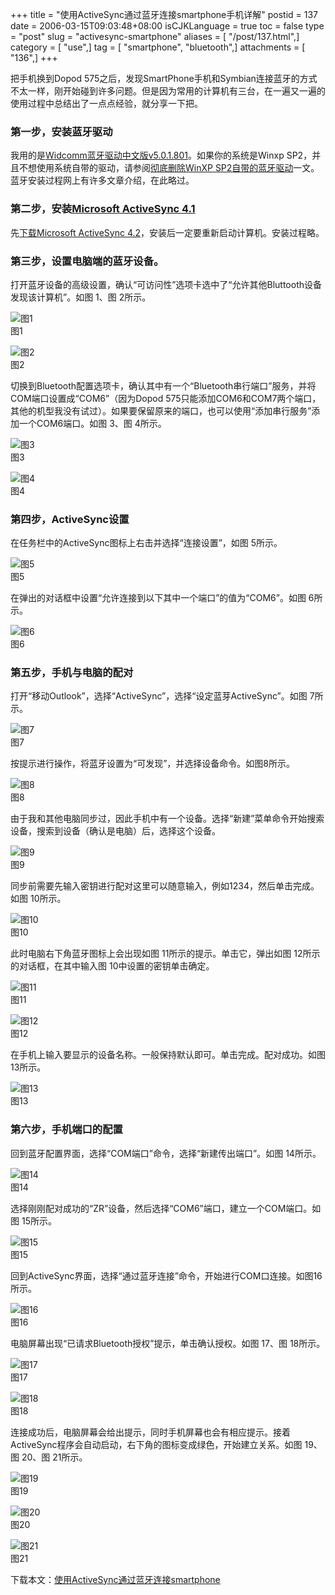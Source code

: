 +++
title = "使用ActiveSync通过蓝牙连接smartphone手机详解"
postid = 137
date = 2006-03-15T09:03:48+08:00
isCJKLanguage = true
toc = false
type = "post"
slug = "activesync-smartphone"
aliases = [ "/post/137.html",]
category = [ "use",]
tag = [ "smartphone", "bluetooth",]
attachments = [ "136",]
+++


把手机换到Dopod
575之后，发现SmartPhone手机和Symbian连接蓝牙的方式不太一样，刚开始碰到许多问题。但是因为常用的计算机有三台，在一遍又一遍的使用过程中总结出了一点点经验，就分享一下把。

### 第一步，安装蓝牙驱动

我用的是[Widcomm蓝牙驱动中文版v5.0.1.801](http://www.sisdown.com/Soft/PC/200510/3089.html)。如果你的系统是Winxp
SP2，并且不想使用系统自带的驱动，请参阅[彻底删除WinXP
SP2自带的蓝牙驱动](https://blog.zengrong.net/post/83.html)一文。蓝牙安装过程网上有许多文章介绍，在此略过。

### 第二步，安装[Microsoft ActiveSync 4.1](http://www.microsoft.com/downloads/details.aspx?FamilyID=67dfcc42-34db-44c4-9054-de8e25cad7f8&DisplayLang=zh-cn)

先[下载Microsoft ActiveSync
4.2](http://www.microsoft.com/downloads/details.aspx?FamilyId=1C722C4C-259A-4F12-A5DE-720C72DA30D4&displaylang=zh-cn)，安装后一定要重新启动计算机。安装过程略。

### 第三步，设置电脑端的蓝牙设备。

打开蓝牙设备的高级设置，确认“可访问性”选项卡选中了“允许其他Bluttooth设备发现该计算机”。如图
1、图 2所示。<!--more-->

![图1](/uploads/2006/03/smart01.png)  
图1

![图2](/uploads/2006/03/smart02.png)  
图2

切换到Bluetooth配置选项卡，确认其中有一个“Bluetooth串行端口”服务，并将COM端口设置成“COM6”（因为Dopod
575只能添加COM6和COM7两个端口，其他的机型我没有试过）。如果要保留原来的端口，也可以使用“添加串行服务”添加一个COM6端口。如图
3、图 4所示。

![图3](/uploads/2006/03/smart03.png)  
图3

![图4](/uploads/2006/03/smart04.png)  
图4

### 第四步，ActiveSync设置

在任务栏中的ActiveSync图标上右击并选择“连接设置”，如图 5所示。

![图5](/uploads/2006/03/smart05.png)  
图5

在弹出的对话框中设置“允许连接到以下其中一个端口”的值为“COM6”。如图
6所示。

![图6](/uploads/2006/03/smart06.png)  
图6

### 第五步，手机与电脑的配对

打开“移动Outlook”，选择“ActiveSync”，选择“设定蓝芽ActiveSync”。如图
7所示。

![图7](/uploads/2006/03/smart07.png)  
图7

按提示进行操作，将蓝牙设置为“可发现”，并选择设备命令。如图8所示。

![图8](/uploads/2006/03/smart08.png)  
图8

由于我和其他电脑同步过，因此手机中有一个设备。选择“新建”菜单命令开始搜索设备，搜索到设备（确认是电脑）后，选择这个设备。

![图9](/uploads/2006/03/smart09.png)  
图9

同步前需要先输入密钥进行配对这里可以随意输入，例如1234，然后单击完成。如图
10所示。

![图10](/uploads/2006/03/smart10.png)  
图10

此时电脑右下角蓝牙图标上会出现如图 11所示的提示。单击它，弹出如图
12所示的对话框，在其中输入图 10中设置的密钥单击确定。

![图11](/uploads/2006/03/smart11.png)  
图11

![图12](/uploads/2006/03/smart12.png)  
图12

在手机上输入要显示的设备名称。一般保持默认即可。单击完成。配对成功。如图
13所示。

![图13](/uploads/2006/03/smart13.png)  
图13

### 第六步，手机端口的配置

回到蓝牙配置界面，选择“COM端口”命令，选择“新建传出端口”。如图 14所示。

![图14](/uploads/2006/03/smart14.png)  
图14

选择刚刚配对成功的“ZR”设备，然后选择“COM6”端口，建立一个COM端口。如图
15所示。

![图15](/uploads/2006/03/smart15.png)  
图15

回到ActiveSync界面，选择“通过蓝牙连接”命令，开始进行COM口连接。如图16所示。

![图16](/uploads/2006/03/smart16.png)  
图16

电脑屏幕出现“已请求Bluetooth授权”提示，单击确认授权。如图 17、图
18所示。

![图17](/uploads/2006/03/smart17.png)  
图17

![图18](/uploads/2006/03/smart18.png)  
图18

连接成功后，电脑屏幕会给出提示，同时手机屏幕也会有相应提示。接着ActiveSync程序会自动启动，右下角的图标变成绿色，开始建立关系。如图
19、图 20、图 21所示。

![图19](/uploads/2006/03/smart19.png)  
图19

![图20](/uploads/2006/03/smart20.png)  
图20

![图21](/uploads/2006/03/smart21.png)  
图21

下载本文：[使用ActiveSync通过蓝牙连接smartphone](/uploads/2006/03/activesync_smartphone.swf)


